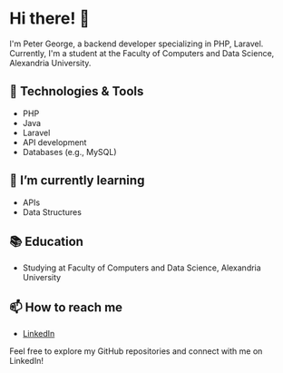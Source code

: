 # Hi there! 👋

I'm Peter George, a backend developer specializing in PHP, Laravel.
Currently, I'm a student at the Faculty of Computers and Data Science, Alexandria University.

## 🔧 Technologies & Tools
- PHP
- Java
- Laravel
- API development
- Databases (e.g., MySQL)

## 🌱 I’m currently learning
- APIs
- Data Structures

## 📚 Education
- Studying at Faculty of Computers and Data Science, Alexandria University

## 📫 How to reach me
- [LinkedIn](https://www.linkedin.com/in/petergeorgenaiem/)

Feel free to explore my GitHub repositories and connect with me on LinkedIn!

